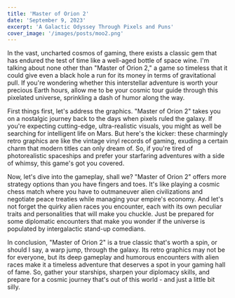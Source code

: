 ```yaml
---
title: 'Master of Orion 2'
date: 'September 9, 2023'
excerpt: 'A Galactic Odyssey Through Pixels and Puns'
cover_image: '/images/posts/moo2.png'
---
```


In the vast, uncharted cosmos of gaming, there exists a classic gem that has endured the test of time like a well-aged bottle of space wine. I'm talking about none other than "Master of Orion 2," a game so timeless that it could give even a black hole a run for its money in terms of gravitational pull. If you're wondering whether this interstellar adventure is worth your precious Earth hours, allow me to be your cosmic tour guide through this pixelated universe, sprinkling a dash of humor along the way.

First things first, let's address the graphics. "Master of Orion 2" takes you on a nostalgic journey back to the days when pixels ruled the galaxy. If you're expecting cutting-edge, ultra-realistic visuals, you might as well be searching for intelligent life on Mars. But here's the kicker: these charmingly retro graphics are like the vintage vinyl records of gaming, exuding a certain charm that modern titles can only dream of. So, if you're tired of photorealistic spaceships and prefer your starfaring adventures with a side of whimsy, this game's got you covered.

Now, let's dive into the gameplay, shall we? "Master of Orion 2" offers more strategy options than you have fingers and toes. It's like playing a cosmic chess match where you have to outmaneuver alien civilizations and negotiate peace treaties while managing your empire's economy. And let's not forget the quirky alien races you encounter, each with its own peculiar traits and personalities that will make you chuckle. Just be prepared for some diplomatic encounters that make you wonder if the universe is populated by intergalactic stand-up comedians.

In conclusion, "Master of Orion 2" is a true classic that's worth a spin, or should I say, a warp jump, through the galaxy. Its retro graphics may not be for everyone, but its deep gameplay and humorous encounters with alien races make it a timeless adventure that deserves a spot in your gaming hall of fame. So, gather your starships, sharpen your diplomacy skills, and prepare for a cosmic journey that's out of this world - and just a little bit silly.

